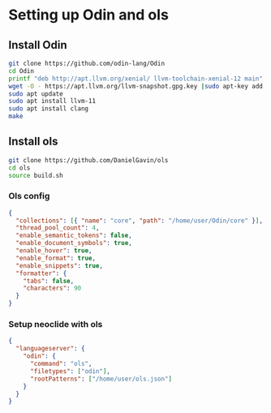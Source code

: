 # Setting up Odin and ols

## Install Odin

```sh
git clone https://github.com/odin-lang/Odin
cd Odin
printf "deb http://apt.llvm.org/xenial/ llvm-toolchain-xenial-12 main" |sudo tee /etc/apt/sources.list.d/llvm-toolchain-xenial-12.list
wget -O - https://apt.llvm.org/llvm-snapshot.gpg.key |sudo apt-key add -
sudo apt update
sudo apt install llvm-11
sudo apt install clang
make
```

## Install ols

```sh
git clone https://github.com/DanielGavin/ols
cd ols
source build.sh
```

### Ols config

```json
{
  "collections": [{ "name": "core", "path": "/home/user/Odin/core" }],
  "thread_pool_count": 4,
  "enable_semantic_tokens": false,
  "enable_document_symbols": true,
  "enable_hover": true,
  "enable_format": true,
  "enable_snippets": true,
  "formatter": {
    "tabs": false,
    "characters": 90
  }
}
```

### Setup neoclide with ols

```json
{
  "languageserver": {
    "odin": {
      "command": "ols",
      "filetypes": ["odin"],
      "rootPatterns": ["/home/user/ols.json"]
    }
  }
}
```
